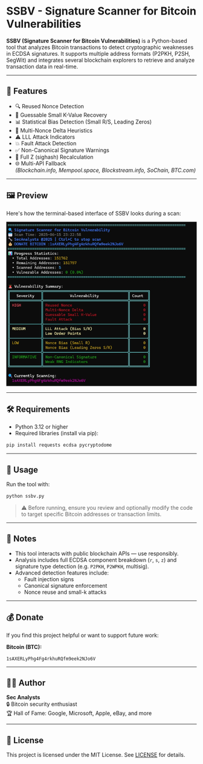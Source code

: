 # SSBV - Signature Scanner for Bitcoin Vulnerabilities

**SSBV (Signature Scanner for Bitcoin Vulnerabilities)** is a Python-based tool that analyzes Bitcoin transactions to detect cryptographic weaknesses in ECDSA signatures. It supports multiple address formats (P2PKH, P2SH, SegWit) and integrates several blockchain explorers to retrieve and analyze transaction data in real-time.

---

## 🧠 Features

- 🔍 Reused Nonce Detection  
- 🧮 Guessable Small K-Value Recovery  
- 📊 Statistical Bias Detection (Small R/S, Leading Zeros)  
- 🔁 Multi-Nonce Delta Heuristics  
- ⚠️ LLL Attack Indicators  
- 💥 Fault Attack Detection  
- ✅ Non-Canonical Signature Warnings  
- 🧪 Full Z (sighash) Recalculation  
- 🌐 Multi-API Fallback  
  *(Blockchain.info, Mempool.space, Blockstream.info, SoChain, BTC.com)*

---

## 🖼️ Preview

Here's how the terminal-based interface of SSBV looks during a scan:

![SSBV Screenshot](ssbv.jpg)

---

## 🛠 Requirements

- Python 3.12 or higher  
- Required libraries (install via pip):

```bash
pip install requests ecdsa pycryptodome
```

---

## 🚀 Usage

Run the tool with:

```bash
python ssbv.py
```

> ⚠️ Before running, ensure you review and optionally modify the code to target specific Bitcoin addresses or transaction limits.

---

## 📌 Notes

- This tool interacts with public blockchain APIs — use responsibly.
- Analysis includes full ECDSA component breakdown (`r`, `s`, `z`) and signature type detection (e.g. `P2PKH`, `P2WPKH`, multisig).
- Advanced detection features include:
  - Fault injection signs  
  - Canonical signature enforcement  
  - Nonce reuse and small-k attacks

---

## 💰 Donate

If you find this project helpful or want to support future work:

**Bitcoin (BTC):**

```
1sAXERLyPhg4Fg4rkhuRQfm9eek2NJo6V
```

---

## 👨‍💻 Author

**Sec Analysts**  
🔒 Bitcoin security enthusiast  
🏆 Hall of Fame: Google, Microsoft, Apple, eBay, and more

---

## 📜 License

This project is licensed under the MIT License. See [LICENSE](LICENSE) for details.

